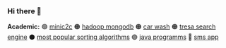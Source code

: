 ### Hi there 👋

**Academic:**
:green_circle: [minic2c](https://github.com/GioaniBraouni/Compilers-I-Bison)
:orange_circle: [hadoop mongodb](https://github.com/GioaniBraouni/Big-Data-Management)
:orange_circle: [car wash](https://github.com/GioaniBraouni/CarWash-App-GUI)
:orange_circle: [tresa search engine](https://github.com/GioaniBraouni/TReSa-Search-Engine)
:black_circle: [most popular sorting algorithms](https://github.com/GioaniBraouni/A-Collection-of-Sorting-Algorithms)
:purple_circle: [java programms](https://github.com/GioaniBraouni/A-Collection-of-Java-Programs)
:red_circle: [sms app](https://github.com/GioaniBraouni/Socket-Programming)
<!--
**GioaniBraouni/GioaniBraouni** is a ✨ _special_ ✨ repository because its `README.md` (this file) appears on your GitHub profile.

Here are some ideas to get you started:

- 🔭 I’m currently working on ...
- 🌱 I’m currently learning ...
- 👯 I’m looking to collaborate on ...
- 🤔 I’m looking for help with ...
- 💬 Ask me about ...
- 📫 How to reach me: ...
- 😄 Pronouns: ...
- ⚡ Fun fact: ...
-->

